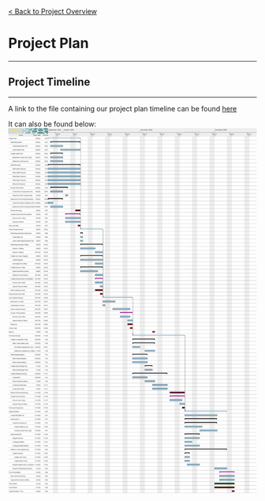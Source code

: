 [< Back to Project Overview](../README.md)
# Project Plan
***
## Project Timeline
*** 

A link to the file containing our project plan timeline can be found [here](gantt-chart/ganttproject.gan)

It can also be found below:<br>
![An image of our Gantt Chart](gantt-chart/ganttproject.png)